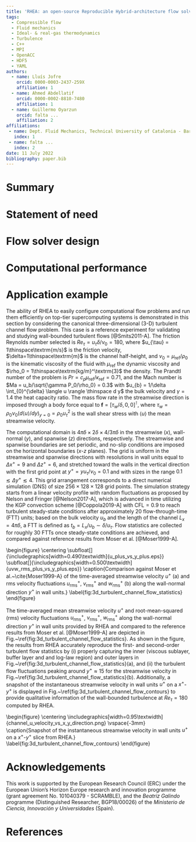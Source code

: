 ```yaml
---
title: 'RHEA: an open-source Reproducible Hybrid-architecture flow solver Engineered for Academia'
tags:
  - Compressible flow
  - Fluid mechanics
  - Ideal- & real-gas thermodynamics
  - Turbulence
  - C++
  - MPI
  - OpenACC
  - HDF5
  - YAML
authors:
  - name: Lluís Jofre
    orcid: 0000-0003-2437-259X
    affiliation: 1
  - name: Ahmed Abdellatif
    orcid: 0000-0002-8810-7480
    affiliation: 1
  - name: Guillermo Oyarzun
    orcid: falta ...
    affiliation: 2
affiliations:
 - name: Dept. Fluid Mechanics, Technical University of Catalonia - BarcelonaTech, Barcelona 08019, Spain
   index: 1
 - name: falta ...
   index: 2
date: 11 July 2022
bibliography: paper.bib
---
```


# Summary

# Statement of need

# Flow solver design

# Computational performance

# Application example
The ability of RHEA to easily configure computational flow problems and run them efficiently on top-tier supercomputing systems is demonstrated in this section by considering the canonical three-dimensional (3-D) turbulent channel flow problem. This case is a reference experiment for validating and studying wall-bounded turbulent flows [@Smits2011-A]. The friction Reynolds number selected is $Re_{\tau} = u_{\tau} \delta / \nu_0 = 180$, where $u_{\tau} = 1\thinspace\textrm{m/s}$ is the friction velocity, $\delta=1\thinspace\textrm{m}$ is the channel half-height, and $\nu_0 = \mu_\textrm{ref} / \rho_0$ is the kinematic viscosity of the fluid with $\mu_\textrm{ref}$ the dynamic viscosity and $\rho_0 = 1\thinspace\textrm{kg/m}^\textrm{3}$ the density. The Prandtl number of the problem is $Pr = c_p \mu_\textrm{ref}/\kappa_\textrm{ref} = 0.71$, and the Mach number is $Ma = u_b/\sqrt{\gamma P_0/\rho_0} = 0.3$ with $u_{b} = 1/\delta \int_{0}^{\delta} \langle u \rangle \thinspace d y$ the bulk velocity and $\gamma=1.4$ the heat capacity ratio. The mass flow rate in the streamwise direction is imposed through a body force equal to $\textbf{f}=\left[\tau_{w}/\delta,0,0\right]^{\intercal}$, where $\tau_{w} = \rho_0 \nu_0 \left( d{\langle u \rangle}/{d y} \right)_{y=0} = \rho_0 u_{\tau}^{2}$ is the wall shear stress with $\langle u \rangle$ the mean streamwise velocity.

The computational domain is $4 \pi \delta \times 2\delta \times 4/3\pi \delta$ in the streamwise ($x$), wall-normal ($y$), and spanwise ($z$) directions, respectively. The streamwise and spanwise boundaries are set periodic, and no-slip conditions are imposed on the horizontal boundaries ($x$-$z$ planes). The grid is uniform in the streamwise and spanwise directions with resolutions in wall units equal to $\Delta x^{+} = 9$ and $\Delta z^{+} = 6$, and stretched toward the walls in the vertical direction with the first grid point at $y^{+} = y u_{\tau}/\nu_0 =0.1$ and with sizes in the range $0.1 \lesssim \Delta y^{+} \lesssim 4$. This grid arrangement corresponds to a direct numerical simulation (DNS) of size $256 \times 128 \times 128$ grid points. The simulation strategy starts from a linear velocity profile with random fluctuations as proposed by Nelson and Fringer [@Nelson2017-A], which is advanced in time utilizing the KGP convection scheme [@Coppola2019-A] with $\textrm{CFL}=0.9$ to reach turbulent steady-state conditions after approximately $20$ flow-through-time (FTT) units; based on the bulk velocity $u_{b}$ and the length of the channel $L_x = 4\pi\delta$, a FTT is defined as $t_{b} = L_x/u_{b} \sim \delta/u_{\tau}$. Flow statistics are collected for roughly $30$ FTTs once steady-state conditions are achieved, and compared against reference results from Moser et al. [@Moser1999-A].

\begin{figure}
 \centering
 \subfloat[]{\includegraphics[width=0.490\textwidth]{u_plus_vs_y_plus.eps}}
 \subfloat[]{\includegraphics[width=0.500\textwidth]{uvw_rms_plus_vs_y_plus.eps}}
 \caption{Comparison against Moser et al.~\cite{Moser1999-A} of the time-averaged streamwise velocity $u^+$ (a) and $\textrm{rms}$ velocity fluctuations $u_{\textrm{rms}}^{+}$, $v_{\textrm{rms}}^{+}$ and $w_{\textrm{rms}}^{+}$ (b) along the wall-normal direction $y^+$ in wall units.}  \label{fig:3d_turbulent_channel_flow_statistics}
\end{figure}

The time-averaged mean streamwise velocity $u^+$ and root-mean-squared ($\textrm{rms}$) velocity fluctuations $u_{\textrm{rms}}^{+}$, $v_{\textrm{rms}}^{+}$, $w_{\textrm{rms}}^{+}$ along the wall-normal direction $y^+$ in wall units provided by RHEA and compared to the reference results from Moser et al. [@Moser1999-A] are depicted in Fig.~\ref{fig:3d_turbulent_channel_flow_statistics}. As shown in the figure, the results from RHEA accurately reproduce the first- and second-order turbulent flow statistics by (i) properly capturing the inner (viscous sublayer, buffer layer and and log-law region) and outer layers in Fig.~\ref{fig:3d_turbulent_channel_flow_statistics}(a), and (ii) the turbulent flow fluctuations peaking around $y^+\approx 15$ for the streamwise velocity in Fig.~\ref{fig:3d_turbulent_channel_flow_statistics}(b). Additionally, a snapshot of the instantaneous streamwise velocity in wall units $u^+$ on a $x^+$-$y^+$ is displayed in Fig.~\ref{fig:3d_turbulent_channel_flow_contours} to provide qualitative information of the wall-bounded turbulence at $Re_\tau = 180$ computed by RHEA.

\begin{figure}
 \centering
 \includegraphics[width=0.95\textwidth]{channel_u_velocity_vs_x_y_direction.png}
\vspace{-3mm}
 \caption{Snapshot of the instantaneous streamwise velocity in wall units $u^+$ on a $x^+$-$y^+$ slice from RHEA.}  \label{fig:3d_turbulent_channel_flow_contours}
\end{figure}

# Acknowledgements
This work is supported by the European Research Council (ERC) under the European Union’s Horizon Europe research and innovation programme (grant agreement No. 101040379 - SCRAMBLE), and the *Beatriz Galindo* programme (Distinguished Researcher, BGP18/00026) of the *Ministerio de Ciencia, Innovación y Universidades* (Spain).

# References
